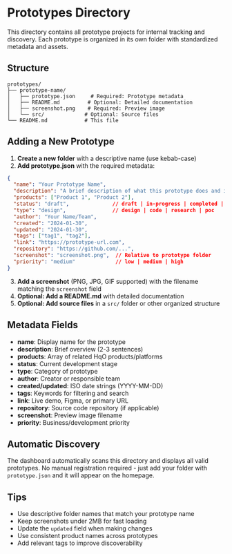 # Prototypes Directory

This directory contains all prototype projects for internal tracking and discovery. Each prototype is organized in its own folder with standardized metadata and assets.

## Structure

```
prototypes/
├── prototype-name/
│   ├── prototype.json     # Required: Prototype metadata
│   ├── README.md         # Optional: Detailed documentation
│   ├── screenshot.png    # Required: Preview image
│   └── src/             # Optional: Source files
└── README.md            # This file
```

## Adding a New Prototype

1. **Create a new folder** with a descriptive name (use kebab-case)
2. **Add prototype.json** with the required metadata:

```json
{
  "name": "Your Prototype Name",
  "description": "A brief description of what this prototype does and its goals",
  "products": ["Product 1", "Product 2"],
  "status": "draft",              // draft | in-progress | completed | archived
  "type": "design",               // design | code | research | poc
  "author": "Your Name/Team",
  "created": "2024-01-30",
  "updated": "2024-01-30",
  "tags": ["tag1", "tag2"],
  "link": "https://prototype-url.com",
  "repository": "https://github.com/...",
  "screenshot": "screenshot.png",  // Relative to prototype folder
  "priority": "medium"             // low | medium | high
}
```

3. **Add a screenshot** (PNG, JPG, GIF supported) with the filename matching the `screenshot` field
4. **Optional: Add a README.md** with detailed documentation
5. **Optional: Add source files** in a `src/` folder or other organized structure

## Metadata Fields

- **name**: Display name for the prototype
- **description**: Brief overview (2-3 sentences)
- **products**: Array of related HqO products/platforms
- **status**: Current development stage
- **type**: Category of prototype
- **author**: Creator or responsible team
- **created/updated**: ISO date strings (YYYY-MM-DD)
- **tags**: Keywords for filtering and search
- **link**: Live demo, Figma, or primary URL
- **repository**: Source code repository (if applicable)
- **screenshot**: Preview image filename
- **priority**: Business/development priority

## Automatic Discovery

The dashboard automatically scans this directory and displays all valid prototypes. No manual registration required - just add your folder with `prototype.json` and it will appear on the homepage.

## Tips

- Use descriptive folder names that match your prototype name
- Keep screenshots under 2MB for fast loading
- Update the `updated` field when making changes
- Use consistent product names across prototypes
- Add relevant tags to improve discoverability
